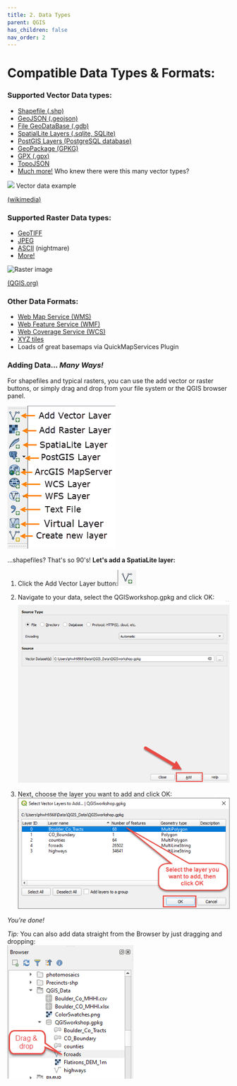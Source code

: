 ```yaml
---
title: 2. Data Types
parent: QGIS
has_children: false
nav_order: 2
---
```


# Compatible Data Types & Formats:

### Supported Vector Data types:
- [Shapefile (.shp)](https://en.wikipedia.org/wiki/Shapefile)
- [GeoJSON (.geojson)](https://geojson.org/)
- [File GeoDataBase (.gdb)](https://desktop.arcgis.com/en/arcmap/10.3/manage-data/administer-file-gdbs/file-geodatabases.htm)
- [SpatialLite Layers (.sqlite, SQLite)](https://www.gaia-gis.it/fossil/libspatialite/index)
- [PostGIS Layers (PostgreSQL database)](https://postgis.net/)
- [GeoPackage (GPKG)](https://www.geopackage.org/)
- [GPX (.gpx)](https://en.wikipedia.org/wiki/GPS_Exchange_Format)
- [TopoJSON](https://github.com/topojson/topojson-specification)
- [Much more!](https://gdal.org/drivers/vector/index.html) Who knew there were this many vector types?

<img src="https://upload.wikimedia.org/wikipedia/commons/3/38/Simple_vector_map.svg">
Vector data example

[(wikimedia)](https://upload.wikimedia.org/wikipedia/commons/3/38/Simple_vector_map.svg)

### Supported Raster Data types:
- [GeoTIFF](https://en.wikipedia.org/wiki/GeoTIFF)
- [JPEG](https://en.wikipedia.org/wiki/JPEG)
- [ASCII](https://en.wikipedia.org/wiki/ASCII) (nightmare)
- [More!](https://gdal.org/drivers/raster/index.html)

<img src="https://docs.qgis.org/testing/en/_images/raster_data_zoomed.png" alt="Raster image">

[(QGIS.org)](https://docs.qgis.org/testing/en/_images/raster_data_zoomed.png)


### Other Data Formats:
- [Web Map Service (WMS)](https://www.opengeospatial.org/standards/wms)
- [Web Feature Service (WMF)](https://www.opengeospatial.org/standards/wfs)
- [Web Coverage Service (WCS)](https://www.opengeospatial.org/standards/wcs)
- [XYZ tiles](https://openlayers.org/en/latest/examples/xyz.html)
- Loads of great basemaps via QuickMapServices Plugin

### Adding Data... *Many Ways!*
For shapefiles and typical rasters, you can use the add vector or raster buttons, or simply drag and drop from your file system or the QGIS browser panel.

![Add data using the Layer Manager Toolbar][QGIS2]

...shapefiles? That's so 90's! __Let's add a SpatiaLite layer:__

1. Click the Add Vector Layer button:![SpatialLite Button][QGIS30]
2. Navigate to your data, select the QGISworkshop.gpkg and click OK:  
![Geopackage dialog][QGIS31]  

3. Next, choose the layer you want to add and click OK:  
![Add gpkg layer][QGIS32]  

_You're done!_  

*Tip:* You can also add data straight from the Browser by just dragging and dropping:  
![Add from browser][QGIS33]




[QGIS0]: img/QGIS0.png "QGIS logo."
[QGIS1]: img/QGIS1.png "The QGIS user interface."
[QGIS2]: img/QGIS2.png "There are many ways to add data using the Manage Layers Toolbar."
[QGIS3]: img/QGIS3.png "Add SpatiaLite data button."
[QGIS4]: img/QGIS4.png "Add SpatiaLite Layers dialog box."
[QGIS5]: img/QGIS5.png "The Style tab on the Layer Properties window."
[QGIS6]: img/QGIS6.png "Add a join button."
[QGIS7]: img/QGIS7.png "Joining a text file to a layer's attribute table."
[QGIS8]: img/QGIS8.png "Styling a layer by graduated symbols"
[QGIS9]: img/QGIS9.png "Styling a choropleth map"
[QGIS10]: img/QGIS10.png "Adding a new Print Layout."
[QGIS11]: img/QGIS11.png "The Print Layout interface."
[QGIS12]: img/QGIS12.png "Useful Print Layout tools."
[QGIS13]: img/QGIS13.png "Print Layout item properties."
[QGIS14]: img/QGIS14.png "Plugin Menu"
[QGIS15]: img/QGIS15.png "Plugin Repository"
[QGIS16]: img/QGIS16.png "Vector tools"
[QGIS17]: img/QGIS17.png "Raster tools"
[QGIS18]: img/QGIS18.png "Toolbox button"
[QGIS19]: img/QGIS19.png "The Toolbox"
[QGIS20]: img/QGIS20.png "Points in Polygon"
[QGIS21]: img/QGIS21.png "Count Points in Polygon"
[QGIS22]: img/QGIS22.png "Points in Poly dialog"
[QGIS23]: img/QGIS23.png "Raster Analysis Menu"
[QGIS24]: img/QGIS24.png "Hillshade options"
[QGIS25]: img/QGIS25.png "Hillshade result"
[QGIS26]: img/QGIS26.png "Pretty map"
[QGIS27]: img/QGIS27.png "New Layout Button"
[QGIS28]: img/QGIS28.png "Use this tool to adjust the map within the frame"
[QGIS29]: img/QGIS29.png "Map layout export tools"
[QGIS30]: img/QGIS30.png "Add vector layer button"
[QGIS31]: img/QGIS31.png "add gpkg"
[QGIS32]: img/QGIS32.png "add gpkg layer"
[QGIS33]: img/QGIS33.png "add by drag & drop"
[VECTOR]: https://upload.wikimedia.org/wikipedia/commons/3/38/Simple_vector_map.svg "Source: wikimedia"
